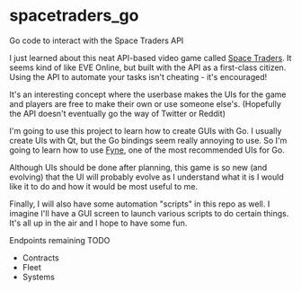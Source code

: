 # spacetraders_go
Go code to interact with the Space Traders API

I just learned about this neat API-based video game called [Space Traders](https://spacetraders.io). It seems kind of like EVE Online, but built with the API as a first-class citizen. Using the API to automate your tasks isn't cheating - it's encouraged!

It's an interesting concept where the userbase makes the UIs for the game and players are free to make their own or use someone else's. (Hopefully the API doesn't eventually go the way of Twitter or Reddit)

I'm going to use this project to learn how to create GUIs with Go. I usually create UIs with Qt, but the Go bindings seem really annoying to use. So I'm going to learn how to use [Fyne](https://fyne.io), one of the most recommended UIs for Go.

Although UIs should be done after planning, this game is so new (and evolving) that the UI will probably evolve as I understand what it is I would like it to do and how it would be most useful to me.

Finally, I will also have some automation "scripts" in this repo as well. I imagine I'll have a GUI screen to launch various scripts to do certain things. It's all up in the air and I hope to have some fun. 

Endpoints remaining TODO

- Contracts
- Fleet
- Systems
